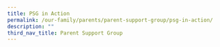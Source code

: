 ```yaml
---
title: PSG in Action
permalink: /our-family/parents/parent-support-group/psg-in-action/
description: ""
third_nav_title: Parent Support Group
---
```

